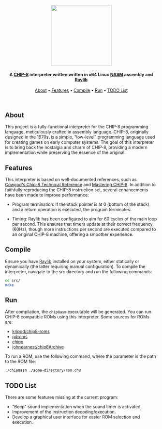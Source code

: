 <h1 align="center">
      <img src="https://github.com/dpv927/chip8asm/assets/113710742/8a5c14ea-02cf-479d-b442-98cfc772d235" height="200">
</h1>

<!-- Project Description -->
<h4 align="center">A <a href="https://en.wikipedia.org/wiki/CHIP-8">CHIP-8</a> interpreter written written in x64 Linux <a href="https://www.nasm.us/">NASM</a> assembly and <a href="https://www.raylib.com/">Raylib</a></h4>

<!-- Quick links -->
<p align="center">
  <a href="#about">About</a> •
  <a href="#features">Features</a> •
  <a href="#features">Compile</a> •
  <a href="#run">Run</a> •
  <a href="#todo-list">TODO List</a>
</p><br>

## About

This project is a fully-functional interpreter for the CHIP-8 programming language,
meticulously crafted in assembly language. CHIP-8, originally designed in the 1970s,
is a simple, "low-level" programming language used for creating games on early
computer systems. The goal of this interpreter is to bring back the nostalgia 
and charm of CHIP-8, providing a modern implementation while preserving the 
essence of the original.

## Features

This interpreter is based on well-documented references, such as 
<a href="http://devernay.free.fr/hacks/chip8/C8TECH10.HTM#0.1">Cowgod's Chip-8 Technical Reference</a>
and <a href="https://github.com/mattmikolay/chip-8/wiki/Mastering-CHIP%E2%80%908">Mastering CHIP‐8</a>.
In addition to faithfully reproducing the CHIP-8 instruction set, several 
enhancements have been made to improve performance:

- Program termination: If the stack pointer is at 0 (bottom of the stack) and a 
return operation is executed, the program terminates.

- Timing: Raylib has been configured to aim for 60 cycles of the main loop per 
second. This ensures that timers update at their correct frequency (60Hz), 
though more instructions per second are executed compared to an original CHIP-8 
machine, offering a smoother experience.

## Compile

Ensure you have <a href="https://github.com/raysan5/raylib/wiki/Working-on-GNU-Linux">Raylib</a>
installed on your system, either statically or dynamically (the latter requiring 
manual configuration). To compile the interpreter, navigate to the src directory 
and run the following commands:

```bash
cd src/
make
```

## Run

After compilation, the `chip8asm` executable will be generated. You can run CHIP-8
compatible ROMs using this interpreter. Some sources for ROMs are:

- <a href="https://github.com/kripod/chip8-roms">kripod/chip8-roms</a>
- <a href="https://www.zophar.net/pdroms/chip8.html">pdroms</a>
- <a href="https://chipo.ber.gp/">chipo</a>
- <a href="https://johnearnest.github.io/chip8Archive/">johnearnest/chip8Archive</a>

To run a ROM, use the following command, where the parameter is the path to
the ROM file:

```bash
./chip8asm ./some-directory/rom.ch8
```

## TODO List

There are some features missing at the current program:

- "Beep" sound implementation when the sound timer is activated.
- Improvement of the instruction decoding/execution.
- Develop a graphical user interface for easier ROM selection and execution.
